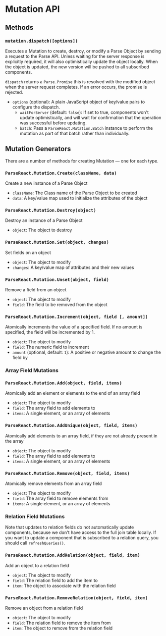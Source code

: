 # Mutation API

## Methods

### `mutation.dispatch([options])`

Executes a Mutation to create, destroy, or modify a Parse Object by sending a
request to the Parse API. Unless waiting for the server response is explicitly
required, it will also optimistically update the object locally. When the object
is updated, the new version will be pushed to all subscribed components.

`dispatch` returns a `Parse.Promise` this is resolved with the modified object
when the server request completes. If an error occurs, the promise is rejected.

- `options` (optional): A plain JavaScript object of key/value pairs to
configure the dispatch.
  - `waitForServer` (default: `false`): If set to true, components won't update
  optimistically, and will wait for confirmation that the operation was
  successful before updating.
  - `batch`: Pass a `ParseReact.Mutation.Batch` instance to perform the mutation
  as part of that batch rather than individually.

## Mutation Generators

There are a number of methods for creating Mutation &mdash; one for each type.

### `ParseReact.Mutation.Create(className, data)`

Create a new instance of a Parse Object

- `className`: The Class name of the Parse Object to be created
- `data`: A key/value map used to initialize the attributes of the object

### `ParseReact.Mutation.Destroy(object)`

Destroy an instance of a Parse Object

- `object`: The object to destroy

### `ParseReact.Mutation.Set(object, changes)`

Set fields on an object

- `object`: The object to modify
- `changes`: A key/value map of attributes and their new values

### `ParseReact.Mutation.Unset(object, field)`

Remove a field from an object

- `object`: The object to modify
- `field`: The field to be removed from the object

### `ParseReact.Mutation.Increment(object, field [, amount])`

Atomically increments the value of a specified field. If no amount is specified,
the field will be incremented by 1.

- `object`: The object to modify
- `field`: The numeric field to increment
- `amount` (optional, default: `1`): A positive or negative amount to change the
field by

### Array Field Mutations

### `ParseReact.Mutation.Add(object, field, items)`

Atomically add an element or elements to the end of an array field

- `object`: The object to modify
- `field`: The array field to add elements to
- `items`: A single element, or an array of elements

### `ParseReact.Mutation.AddUnique(object, field, items)`

Atomically add elements to an array field, if they are not already present in
the array

- `object`: The object to modify
- `field`: The array field to add elements to
- `items`: A single element, or an array of elements

### `ParseReact.Mutation.Remove(object, field, items)`

Atomically remove elements from an array field

- `object`: The object to modify
- `field`: The array field to remove elements from
- `items`: A single element, or an array of elements

### Relation Field Mutations

Note that updates to relation fields do not automatically update components,
because we don't have access to the full join table locally. If you want to
update a component that is subscribed to a relation query, you should call
`refreshQueries()`.

### `ParseReact.Mutation.AddRelation(object, field, item)`

Add an object to a relation field

- `object`: The object to modify
- `field`: The relation field to add the item to
- `item`: The object to associate with the relation field

### `ParseReact.Mutation.RemoveRelation(object, field, item)`

Remove an object from a relation field

- `object`: The object to modify
- `field`: The relation field to remove the item from
- `item`: The object to remove from the relation field
